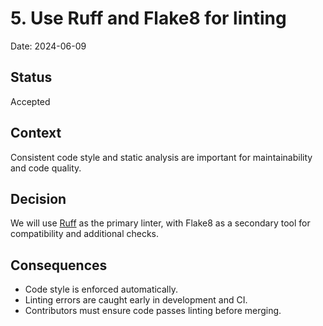 # 5. Use Ruff and Flake8 for linting

Date: 2024-06-09

## Status

Accepted

## Context

Consistent code style and static analysis are important for maintainability and code quality.

## Decision

We will use [Ruff](https://github.com/astral-sh/ruff) as the primary linter, with Flake8 as a secondary tool for compatibility and additional checks.

## Consequences

- Code style is enforced automatically.
- Linting errors are caught early in development and CI.
- Contributors must ensure code passes linting before merging.